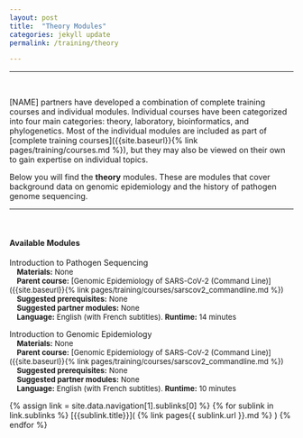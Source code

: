 ```yaml
---
layout: post
title:  "Theory Modules"
categories: jekyll update
permalink: /training/theory

---
```


---
<br>

[NAME] partners have developed a combination of complete training courses and individual modules. Individual courses have been categorized into four main categories: theory, laboratory, bioinformatics, and phylogenetics. Most of the individual modules are included as part of [complete training courses]({{site.baseurl}}{% link pages/training/courses.md %}), but they may also be viewed on their own to gain expertise on individual topics.

Below you will find the **theory** modules. These are modules that cover background data on genomic epidemiology and the history of pathogen genome sequencing.

---

<br>

#### Available Modules

Introduction to Pathogen Sequencing\
<font size="2">
	&emsp;**Materials:** None\
	&emsp;**Parent course:** [Genomic Epidemiology of SARS-CoV-2 (Command Line)]({{site.baseurl}}{% link pages/training/courses/sarscov2_commandline.md %})\
	&emsp;**Suggested prerequisites:** None\
	&emsp;**Suggested partner modules:** None\
	&emsp;**Language:** English (with French subtitles). **Runtime:** 14 minutes
</font> 

Introduction to Genomic Epidemiology\
<font size="2">
	&emsp;**Materials:** None\
	&emsp;**Parent course:** [Genomic Epidemiology of SARS-CoV-2 (Command Line)]({{site.baseurl}}{% link pages/training/courses/sarscov2_commandline.md %})\
	&emsp;**Suggested prerequisites:** None\
	&emsp;**Suggested partner modules:** None\
	&emsp;**Language:** English (with French subtitles). **Runtime:** 10 minutes
</font> 


{% assign link = site.data.navigation[1].sublinks[0] %}
{% for sublink in link.sublinks %}
[{{sublink.title}}]( {% link pages{{ sublink.url }}.md  %} )
{% endfor %}


